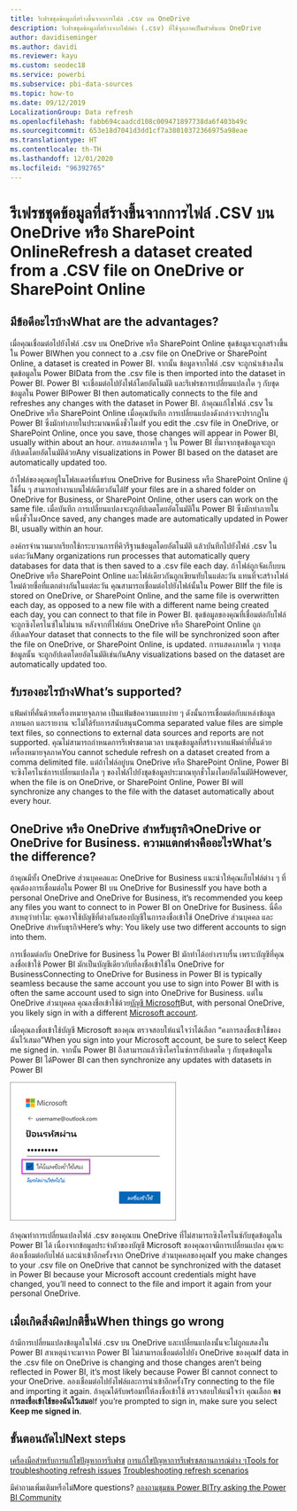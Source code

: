```yaml
---
title: รีเฟรชชุดข้อมูลที่สร้างขึ้นจากการไฟล์ .csv บน OneDrive
description: รีเฟรชชุดข้อมูลที่สร้างจากไฟล์ค่า (.csv) ที่ใช้จุลภาคเป็นตัวคั่นบน OneDrive
author: davidiseminger
ms.author: davidi
ms.reviewer: kayu
ms.custom: seodec18
ms.service: powerbi
ms.subservice: pbi-data-sources
ms.topic: how-to
ms.date: 09/12/2019
LocalizationGroup: Data refresh
ms.openlocfilehash: fabb694caadcd108c009471897738da6f403b49c
ms.sourcegitcommit: 653e18d7041d3dd1cf7a38010372366975a98eae
ms.translationtype: HT
ms.contentlocale: th-TH
ms.lasthandoff: 12/01/2020
ms.locfileid: "96392765"
---
```

# <a name="refresh-a-dataset-created-from-a-csv-file-on-onedrive-or-sharepoint-online"></a><span data-ttu-id="dfcfc-103">รีเฟรชชุดข้อมูลที่สร้างขึ้นจากการไฟล์ .CSV บน OneDrive หรือ SharePoint Online</span><span class="sxs-lookup"><span data-stu-id="dfcfc-103">Refresh a dataset created from a .CSV file on OneDrive or SharePoint Online</span></span>
## <a name="what-are-the-advantages"></a><span data-ttu-id="dfcfc-104">มีข้อดีอะไรบ้าง</span><span class="sxs-lookup"><span data-stu-id="dfcfc-104">What are the advantages?</span></span>
<span data-ttu-id="dfcfc-105">เมื่อคุณเชื่อมต่อไปยังไฟล์ .csv บน OneDrive หรือ SharePoint Online ชุดข้อมูลจะถูกสร้างขึ้นใน Power BI</span><span class="sxs-lookup"><span data-stu-id="dfcfc-105">When you connect to a .csv file on OneDrive or SharePoint Online, a dataset is created in Power BI.</span></span> <span data-ttu-id="dfcfc-106">จากนั้น ข้อมูลจากไฟล์ .csv จะถูกนำเข้าลงในชุดข้อมูลใน Power BI</span><span class="sxs-lookup"><span data-stu-id="dfcfc-106">Data from the .csv file is then imported into the dataset in Power BI.</span></span> <span data-ttu-id="dfcfc-107">Power BI จะเชื่อมต่อไปยังไฟล์โดยอัตโนมัติ และรีเฟรชการเปลี่ยนแปลงใด ๆ กับชุดข้อมูลใน Power BI</span><span class="sxs-lookup"><span data-stu-id="dfcfc-107">Power BI then automatically connects to the file and refreshes any changes with the dataset in Power BI.</span></span> <span data-ttu-id="dfcfc-108">ถ้าคุณแก้ไขไฟล์ .csv ใน OneDrive หรือ SharePoint Online เมื่อคุณบันทึก การเปลี่ยนแปลงดังกล่าวจะปรากฏใน Power BI ซึ่งมักทำภายในประมาณหนึ่งชั่วโมง</span><span class="sxs-lookup"><span data-stu-id="dfcfc-108">If you edit the .csv file in OneDrive, or SharePoint Online, once you save, those changes will appear in Power BI, usually within about an hour.</span></span> <span data-ttu-id="dfcfc-109">การแสดงภาพใด ๆ ใน Power BI ที่มาจากชุดข้อมูลจะถูกอัปเดตโดยอัตโนมัติด้วย</span><span class="sxs-lookup"><span data-stu-id="dfcfc-109">Any visualizations in Power BI based on the dataset are automatically updated too.</span></span>

<span data-ttu-id="dfcfc-110">ถ้าไฟล์ของคุณอยู่ในโฟลเดอร์ที่แชร์บน OneDrive for Business หรือ SharePoint Online ผู้ใช้อื่น ๆ สามารถทำงานบนไฟล์เดียวกันได้</span><span class="sxs-lookup"><span data-stu-id="dfcfc-110">If your files are in a shared folder on OneDrive for Business, or SharePoint Online, other users can work on the same file.</span></span> <span data-ttu-id="dfcfc-111">เมื่อบันทึก การเปลี่ยนแปลงจะถูกอัปเดตโดยอัตโนมัติใน Power BI ซึ่งมักทำภายในหนึ่งชั่วโมง</span><span class="sxs-lookup"><span data-stu-id="dfcfc-111">Once saved, any changes made are automatically updated in Power BI, usually within an hour.</span></span>

<span data-ttu-id="dfcfc-112">องค์กรจำนวนมากเรียกใช้กระบวนการที่คิวรีฐานข้อมูลโดยอัตโนมัติ แล้วบันทึกไปยังไฟล์ .csv ในแต่ละวัน</span><span class="sxs-lookup"><span data-stu-id="dfcfc-112">Many organizations run processes that automatically query databases for data that is then saved to a .csv file each day.</span></span> <span data-ttu-id="dfcfc-113">ถ้าไฟล์ถูกจัดเก็บบน OneDrive หรือ SharePoint Online และไฟล์เดียวกันถูกเขียนทับในแต่ละวัน แทนที่จะสร้างไฟล์ใหม่ด้วยชื่อที่แตกต่างกันในแต่ละวัน คุณสามารถเชื่อมต่อไปยังไฟล์นั้นใน Power BI</span><span class="sxs-lookup"><span data-stu-id="dfcfc-113">If the file is stored on OneDrive, or SharePoint Online, and the same file is overwritten each day, as opposed to a new file with a different name being created each day, you can connect to that file in Power BI.</span></span> <span data-ttu-id="dfcfc-114">ชุดข้อมูลของคุณที่เชื่อมต่อกับไฟล์จะถูกซิงโครไนซ์ในไม่นาน หลังจากที่ไฟล์บน OneDrive หรือ SharePoint Online ถูกอัปเดต</span><span class="sxs-lookup"><span data-stu-id="dfcfc-114">Your dataset that connects to the file will be synchronized soon after the file on OneDrive, or SharePoint Online, is updated.</span></span> <span data-ttu-id="dfcfc-115">การแสดงภาพใด ๆ จากชุดข้อมูลนั้น จะถูกอัปเดตโดยอัตโนมัติเช่นกัน</span><span class="sxs-lookup"><span data-stu-id="dfcfc-115">Any visualizations based on the dataset are automatically updated too.</span></span>

## <a name="whats-supported"></a><span data-ttu-id="dfcfc-116">รับรองอะไรบ้าง</span><span class="sxs-lookup"><span data-stu-id="dfcfc-116">What’s supported?</span></span>
<span data-ttu-id="dfcfc-117">แฟ้มค่าที่คั่นด้วยเครื่องหมายจุลภาค เป็นแฟ้มข้อความแบบง่าย ๆ ดังนั้นการเชื่อมต่อกับแหล่งข้อมูลภายนอก และรายงาน จะไม่ได้รับการสนับสนุน</span><span class="sxs-lookup"><span data-stu-id="dfcfc-117">Comma separated value files are simple text files, so connections to external data sources and reports are not supported.</span></span> <span data-ttu-id="dfcfc-118">คุณไม่สามารถกำหนดการรีเฟรชตามเวลา บนชุดข้อมูลที่สร้างจากแฟ้มค่าที่คั่นด้วยเครื่องหมายจุลภาค</span><span class="sxs-lookup"><span data-stu-id="dfcfc-118">You cannot schedule refresh on a dataset created from a comma delimited file.</span></span> <span data-ttu-id="dfcfc-119">แต่ถ้าไฟล์อยู่บน OneDrive หรือ SharePoint Online, Power BI จะซิงโครไนซ์การเปลี่ยนแปลงใด ๆ ของไฟล์ไปยังชุดข้อมูลประมาณทุกชั่วโมงโดยอัตโนมัติ</span><span class="sxs-lookup"><span data-stu-id="dfcfc-119">However, when the file is on OneDrive, or SharePoint Online, Power BI will synchronize any changes to the file with the dataset automatically about every hour.</span></span>

## <a name="onedrive-or-onedrive-for-business-whats-the-difference"></a><span data-ttu-id="dfcfc-120">OneDrive หรือ OneDrive สำหรับธุรกิจ</span><span class="sxs-lookup"><span data-stu-id="dfcfc-120">OneDrive or OneDrive for Business.</span></span> <span data-ttu-id="dfcfc-121">ความแตกต่างคืออะไร</span><span class="sxs-lookup"><span data-stu-id="dfcfc-121">What’s the difference?</span></span>
<span data-ttu-id="dfcfc-122">ถ้าคุณมีทั้ง OneDrive ส่วนบุคคลและ OneDrive for Business แนะนำให้คุณเก็บไฟล์ต่าง ๆ ที่คุณต้องการเชื่อมต่อใน Power BI บน OneDrive for Business</span><span class="sxs-lookup"><span data-stu-id="dfcfc-122">If you have both a personal OneDrive and OneDrive for Business, it’s recommended you keep any files you want to connect to in Power BI on OneDrive for Business.</span></span> <span data-ttu-id="dfcfc-123">นี่คือสาเหตุว่าทำไม: คุณอาจใช้บัญชีที่ต่างกันสองบัญชีในการลงชื่อเข้าใช้ OneDrive ส่วนบุคคล และ OneDrive สำหรับธุรกิจ</span><span class="sxs-lookup"><span data-stu-id="dfcfc-123">Here’s why: You likely use two different accounts to sign into them.</span></span>

<span data-ttu-id="dfcfc-124">การเชื่อมต่อกับ OneDrive for Business ใน Power BI มักทำได้อย่างราบรื่น เพราะบัญชีที่คุณลงชื่อเข้าใช้ Power BI มักเป็นบัญชีเดียวกับที่ลงชื่อเข้าใช้ใน OneDrive for Business</span><span class="sxs-lookup"><span data-stu-id="dfcfc-124">Connecting to OneDrive for Business in Power BI is typically seamless because the same account you use to sign into Power BI with is often the same account used to sign into OneDrive for Business.</span></span> <span data-ttu-id="dfcfc-125">แต่ใน OneDrive ส่วนบุคคล คุณลงชื่อเข้าใช้ด้วย[บัญชี Microsoft](https://account.microsoft.com)</span><span class="sxs-lookup"><span data-stu-id="dfcfc-125">But, with personal OneDrive, you likely sign in with a different [Microsoft account](https://account.microsoft.com).</span></span>

<span data-ttu-id="dfcfc-126">เมื่อคุณลงชื่อเข้าใช้บัญชี Microsoft ของคุณ ตรวจสอบให้แน่ใจว่าได้เลือก “คงการลงชื่อเข้าใช้ของฉันไว้เสมอ”</span><span class="sxs-lookup"><span data-stu-id="dfcfc-126">When you sign into your Microsoft account, be sure to select Keep me signed in.</span></span> <span data-ttu-id="dfcfc-127">จากนั้น Power BI ถึงสามารถแล้วซิงโครไนซ์การอัปเดตใด ๆ กับชุดข้อมูลใน Power BI ได้</span><span class="sxs-lookup"><span data-stu-id="dfcfc-127">Power BI can then synchronize any updates with datasets in Power BI</span></span>

![ตัวอย่างการลงชื่อเข้าใช้](media/refresh-csv-file-onedrive/refresh_signin_keepmesignedin.png)

<span data-ttu-id="dfcfc-129">ถ้าคุณทำการเปลี่ยนแปลงไฟล์ .csv ของคุณบน OneDrive ที่ไม่สามารถซิงโครไนซ์กับชุดข้อมูลใน Power BI ได้ เนื่องจากข้อมูลประจำตัวของบัญชี Microsoft ของคุณอาจมีการเปลี่ยนแปลง คุณจะต้องเชื่อมต่อกับไฟล์ และนำเข้าอีกครั้งจาก OneDrive ส่วนบุคคลของคุณ</span><span class="sxs-lookup"><span data-stu-id="dfcfc-129">If you make changes to your .csv file on OneDrive that cannot be synchronized with the dataset in Power BI because your Microsoft account credentials might have changed, you’ll need to connect to the file and import it again from your personal OneDrive.</span></span>

## <a name="when-things-go-wrong"></a><span data-ttu-id="dfcfc-130">เมื่อเกิดสิ่งผิดปกติขึ้น</span><span class="sxs-lookup"><span data-stu-id="dfcfc-130">When things go wrong</span></span>
<span data-ttu-id="dfcfc-131">ถ้ามีการเปลี่ยนแปลงข้อมูลในไฟล์ .csv บน OneDrive และเปลี่ยนแปลงนั้นจะไม่ถูกแสดงใน Power BI สาเหตุน่าจะมาจาก Power BI ไม่สามารถเชื่อมต่อไปยัง OneDrive ของคุณ</span><span class="sxs-lookup"><span data-stu-id="dfcfc-131">If data in the .csv file on OneDrive is changing and those changes aren’t being reflected in Power BI, it’s most likely because Power BI cannot connect to your OneDrive.</span></span> <span data-ttu-id="dfcfc-132">ลองเชื่อมต่อไปยังไฟล์และการนำเข้าอีกครั้ง</span><span class="sxs-lookup"><span data-stu-id="dfcfc-132">Try connecting to the file and importing it again.</span></span> <span data-ttu-id="dfcfc-133">ถ้าคุณได้รับพร้อมท์ให้ลงชื่อเข้าใช้ ตรวจสอบให้แน่ใจว่า คุณเลือก **คงการลงชื่อเข้าใช้ของฉันไว้เสมอ**</span><span class="sxs-lookup"><span data-stu-id="dfcfc-133">If you’re prompted to sign in, make sure you select **Keep me signed in**.</span></span>

## <a name="next-steps"></a><span data-ttu-id="dfcfc-134">ขั้นตอนถัดไป</span><span class="sxs-lookup"><span data-stu-id="dfcfc-134">Next steps</span></span>
<span data-ttu-id="dfcfc-135">[เครื่องมือสำหรับการแก้ไขปัญหาการรีเฟรช](service-gateway-onprem-tshoot.md)
[การแก้ไขปัญหาการรีเฟรซสถานการณ์ต่าง ๆ](refresh-troubleshooting-refresh-scenarios.md)</span><span class="sxs-lookup"><span data-stu-id="dfcfc-135">[Tools for troubleshooting refresh issues](service-gateway-onprem-tshoot.md)
[Troubleshooting refresh scenarios](refresh-troubleshooting-refresh-scenarios.md)</span></span>

<span data-ttu-id="dfcfc-136">มีคำถามเพิ่มเติมหรือไม่</span><span class="sxs-lookup"><span data-stu-id="dfcfc-136">More questions?</span></span> [<span data-ttu-id="dfcfc-137">ลองถามชุมชน Power BI</span><span class="sxs-lookup"><span data-stu-id="dfcfc-137">Try asking the Power BI Community</span></span>](https://community.powerbi.com/)

